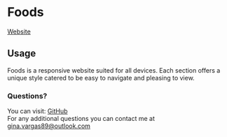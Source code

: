 # Foods

[Website](https://ginavargas1.github.io/foods/)  
## Usage
Foods is a responsive website suited for all devices. Each section offers a unique style catered to be easy to navigate and pleasing to view. 


### Questions?
You can visit: [GitHub](https://github.com/ginavargas1)  
For any additional questions you can contact me at <gina.vargas89@outlook.com>